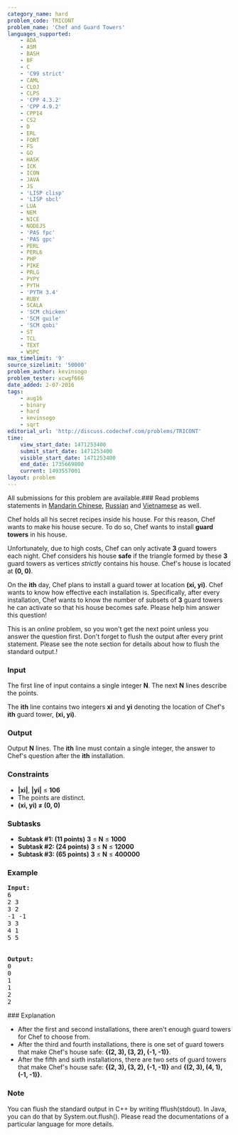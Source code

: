 ```yaml
---
category_name: hard
problem_code: TRICONT
problem_name: 'Chef and Guard Towers'
languages_supported:
    - ADA
    - ASM
    - BASH
    - BF
    - C
    - 'C99 strict'
    - CAML
    - CLOJ
    - CLPS
    - 'CPP 4.3.2'
    - 'CPP 4.9.2'
    - CPP14
    - CS2
    - D
    - ERL
    - FORT
    - FS
    - GO
    - HASK
    - ICK
    - ICON
    - JAVA
    - JS
    - 'LISP clisp'
    - 'LISP sbcl'
    - LUA
    - NEM
    - NICE
    - NODEJS
    - 'PAS fpc'
    - 'PAS gpc'
    - PERL
    - PERL6
    - PHP
    - PIKE
    - PRLG
    - PYPY
    - PYTH
    - 'PYTH 3.4'
    - RUBY
    - SCALA
    - 'SCM chicken'
    - 'SCM guile'
    - 'SCM qobi'
    - ST
    - TCL
    - TEXT
    - WSPC
max_timelimit: '9'
source_sizelimit: '50000'
problem_author: kevinsogo
problem_tester: xcwgf666
date_added: 2-07-2016
tags:
    - aug16
    - binary
    - hard
    - kevinsogo
    - sqrt
editorial_url: 'http://discuss.codechef.com/problems/TRICONT'
time:
    view_start_date: 1471253400
    submit_start_date: 1471253400
    visible_start_date: 1471253400
    end_date: 1735669800
    current: 1493557001
layout: problem
---
```

All submissions for this problem are available.###  Read problems statements in [Mandarin Chinese](http://www.codechef.com/download/translated/AUG16/mandarin/TRICONT.pdf), [Russian](http://www.codechef.com/download/translated/AUG16/russian/TRICONT.pdf) and [Vietnamese](http://www.codechef.com/download/translated/AUG16/vietnamese/TRICONT.pdf) as well.

Chef holds all his secret recipes inside his house. For this reason, Chef wants to make his house secure. To do so, Chef wants to install **guard towers** in his house.

Unfortunately, due to high costs, Chef can only activate **3** guard towers each night. Chef considers his house **safe** if the triangle formed by these **3** guard towers as vertices _strictly_ contains his house. Chef's house is located at **(0, 0)**.

On the **ith** day, Chef plans to install a guard tower at location **(xi, yi)**. Chef wants to know how effective each installation is. Specifically, after every installation, Chef wants to know the number of subsets of **3** guard towers he can activate so that his house becomes safe. Please help him answer this question!

This is an _online_ problem, so you won't get the next point unless you answer the question first. Don't forget to flush the output after every print statement. Please see the note section for details about how to flush the standard output.!

### Input

The first line of input contains a single integer **N**. The next **N** lines describe the points.

The **ith** line contains two integers **xi** and **yi** denoting the location of Chef's **ith** guard tower, **(xi, yi)**.

### Output

Output **N** lines. The **ith** line must contain a single integer, the answer to Chef's question after the **ith** installation.

### Constraints

- **|xi|**, **|yi|** ≤ **106**
- The points are distinct.
- **(xi, yi) ≠ (0, 0)**

### Subtasks

- **Subtask #1: (11 points)** **3** ≤ **N** ≤ **1000**
- **Subtask #2: (24 points)** **3** ≤ **N** ≤ **12000**
- **Subtask #3: (65 points)** **3** ≤ **N** ≤ **400000**

### Example

<pre><b>Input:</b>
<tt>6
2 3
3 2
-1 -1
3 3
4 1
5 5
</tt>

<b>Output:</b>
<tt>0
0
1
1
2
2</tt>
</pre>### Explanation

- After the first and second installations, there aren't enough guard towers for Chef to choose from.
- After the third and fourth installations, there is one set of guard towers that make Chef's house safe: **{(2, 3), (3, 2), (-1, -1)}**.
- After the fifth and sixth installations, there are two sets of guard towers that make Chef's house safe: **{(2, 3), (3, 2), (-1, -1)}** and **{(2, 3), (4, 1), (-1, -1)}**.

### Note

You can flush the standard output in C++ by writing fflush(stdout). In Java, you can do that by System.out.flush(). Please read the documentations of a particular language for more details.
